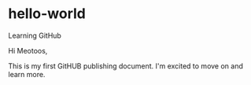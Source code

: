 # hello-world
Learning GitHub

Hi Meotoos,

This is my first GitHUB publishing document. I'm excited to move on and learn more.
